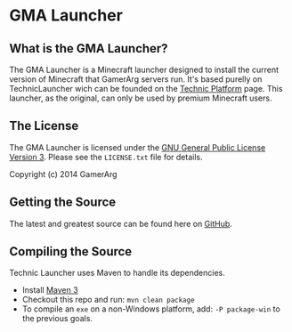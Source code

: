 GMA Launcher
===================

## What is the GMA Launcher?
The GMA Launcher is a Minecraft launcher designed to install the current version of Minecraft that GamerArg servers run. It's based purelly on TechnicLauncher wich can be founded on the [Technic Platform][Homepage] page. This launcher, as the original, can only be used by premium Minecraft users.

## The License
The GMA Launcher is licensed under the [GNU General Public License Version 3][License]. Please see the `LICENSE.txt` file for details.

Copyright (c) 2014 GamerArg

## Getting the Source
The latest and greatest source can be found here on [GitHub][Source].

## Compiling the Source
Technic Launcher uses Maven to handle its dependencies.

* Install [Maven 3](http://maven.apache.org/download.html)
* Checkout this repo and run: `mvn clean package`
* To compile an `exe` on a non-Windows platform, add: `-P package-win` to the previous goals.

[Homepage]: http://www.technicpack.net
[License]: http://www.gnu.org/licenses/gpl-3.0.txt
[Source]: https://github.com/ramaroberto/GMALauncher
